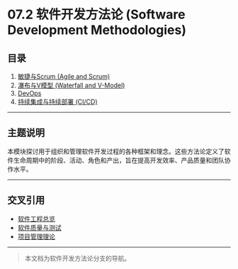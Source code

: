 # 07.2 软件开发方法论 (Software Development Methodologies)

## 目录

1. [敏捷与Scrum (Agile and Scrum)](./07.2.1_Agile_and_Scrum.md)
2. [瀑布与V模型 (Waterfall and V-Model)](./07.2.2_Waterfall_and_V-Model.md)
3. [DevOps](./07.2.3_DevOps.md)
4. [持续集成与持续部署 (CI/CD)](./07.2.4_CI_CD.md)

---

## 主题说明

本模块探讨用于组织和管理软件开发过程的各种框架和理念。这些方法论定义了软件生命周期中的阶段、活动、角色和产出，旨在提高开发效率、产品质量和团队协作水平。

---

## 交叉引用

- [软件工程总览](../README.md)
- [软件质量与测试](../07.5_Software_Quality_and_Testing/README.md)
- [项目管理理论](./TODO.md)

---

> 本文档为软件开发方法论分支的导航。
